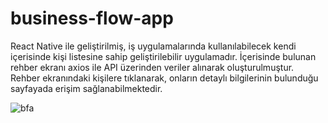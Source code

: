 # business-flow-app
React Native ile geliştirilmiş, iş uygulamalarında kullanılabilecek kendi içerisinde kişi listesine sahip geliştirilebilir uygulamadır.
İçerisinde bulunan rehber ekranı axios ile API üzerinden veriler alınarak oluşturulmuştur. Rehber ekranındaki kişilere tıklanarak, onların detaylı bilgilerinin bulunduğu sayfayada erişim sağlanabilmektedir.

![bfa](https://user-images.githubusercontent.com/50481841/106392135-8ee43f00-6401-11eb-8feb-f9f8bdc0db81.jpg)

